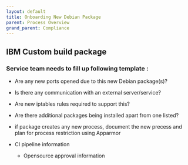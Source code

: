 ```yaml
---
layout: default
title: Onboarding New Debian Package 
parent: Process Overview
grand_parent: Compliance
---
```

## IBM Custom build package

### Service team needs to fill up following template :

* Are any new ports opened due to this new Debian package(s)?
* Is there any communication with an external server/service?
* Are new iptables rules required to support this?
* Are there additional packages being installed apart from one listed?
* if package creates any new process, document the new precess and plan for process restriction using Apparmor
* CI pipeline information   

	+ Opensource approval information
 